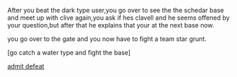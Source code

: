 After you beat the dark type user,you go over to see the the schedar base and meet up with clive again,you ask if hes clavell and he seems offened by your question,but after that he explains that your at the next base now.

you go over to the gate and you now have to fight a team star grunt.

[go catch a water type and fight the base]

[admit defeat](Team-star-defeat.md)